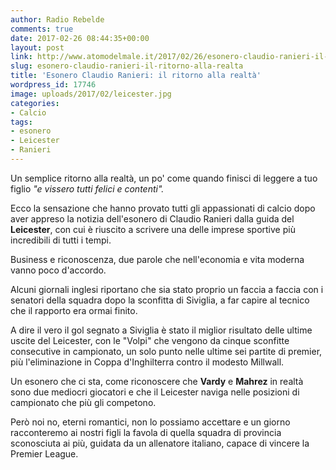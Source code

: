 ```yaml
---
author: Radio Rebelde
comments: true
date: 2017-02-26 08:44:35+00:00
layout: post
link: http://www.atomodelmale.it/2017/02/26/esonero-claudio-ranieri-il-ritorno-alla-realta/
slug: esonero-claudio-ranieri-il-ritorno-alla-realta
title: 'Esonero Claudio Ranieri: il ritorno alla realtà'
wordpress_id: 17746
image: uploads/2017/02/leicester.jpg
categories:
- Calcio
tags:
- esonero
- Leicester
- Ranieri
---
```


Un semplice ritorno alla realtà, un po' come quando finisci di leggere a tuo figlio _"e vissero tutti felici e contenti"._

Ecco la sensazione che hanno provato tutti gli appassionati di calcio dopo aver appreso la notizia dell'esonero di Claudio Ranieri dalla guida del **Leicester**, con cui è riuscito a scrivere una delle imprese sportive più incredibili di tutti i tempi.

Business e riconoscenza, due parole che nell'economia e vita moderna vanno poco d'accordo.

Alcuni giornali inglesi riportano che sia stato proprio un faccia a faccia con i senatori della squadra dopo la sconfitta di Siviglia, a far capire al tecnico che il rapporto era ormai finito.

A dire il vero il gol segnato a Siviglia è stato il miglior risultato delle ultime uscite del Leicester, con le "Volpi" che vengono da cinque sconfitte consecutive in campionato, un solo punto nelle ultime sei partite di premier, più l'eliminazione in Coppa d'Inghilterra contro il modesto Millwall.

Un esonero che ci sta, come riconoscere che **Vardy** e **Mahrez** in realtà sono due mediocri giocatori e che il Leicester naviga nelle posizioni di campionato che più gli competono.

Però noi no, eterni romantici, non lo possiamo accettare e un giorno racconteremo ai nostri figli la favola di quella squadra di provincia sconosciuta ai più, guidata da un allenatore italiano, capace di vincere la Premier League.
